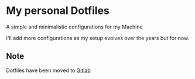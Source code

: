 # My personal Dotfiles 
 
A simple and minimalistic configurations for my Machine 

I'll add more configurations as my setup evolves over the years but for now.

## Note
Dotfiles have been moved to [Gitlab](https://gitlab.com/brook-seyoum/dotfiles)
